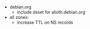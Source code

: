 * debian.org
    * include dsset for alioth.debian.org
* all zones:
    * increase TTL on NS records
